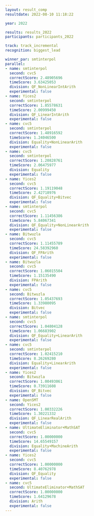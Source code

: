 ```yaml
---
layout: result_comp
resultdate: 2022-08-10 11:18:22

year: 2022

results: results_2022
participants: participants_2022

track: track_incremental
recognition: biggest_lead

winner_par: smtinterpol
parallel:
- name: smtinterpol
  second: cvc5
  correctScore: 2.48905696
  timeScore: 3.63425053
  division: QF_NonLinearIntArith
  experimental: false
- name: Yices2
  second: smtinterpol
  correctScore: 1.85578631
  timeScore: 2.00999450
  division: QF_LinearIntArith
  experimental: false
- name: cvc5
  second: smtinterpol
  correctScore: 1.48916592
  timeScore: 1.24046500
  division: Equality+NonLinearArith
  experimental: false
- name: cvc5
  second: smtinterpol
  correctScore: 1.20828761
  timeScore: 2.06475977
  division: Equality
  experimental: false
- name: Yices2
  second: cvc5
  correctScore: 1.19119048
  timeScore: 2.42718976
  division: QF_Equality+Bitvec
  experimental: false
- name: smtinterpol
  second: cvc5
  correctScore: 1.11456386
  timeScore: 5.84067341
  division: QF_Equality+NonLinearArith
  experimental: false
- name: Bitwuzla
  second: cvc5
  correctScore: 1.11455789
  timeScore: 24.58392960
  division: QF_FPArith
  experimental: false
- name: Bitwuzla
  second: cvc5
  correctScore: 1.06015504
  timeScore: 1.15135490
  division: FPArith
  experimental: false
- name: cvc5
  second: Bitwuzla
  correctScore: 1.05437693
  timeScore: 1.33980095
  division: Bitvec
  experimental: false
- name: smtinterpol
  second: cvc5
  correctScore: 1.04804128
  timeScore: 1.06683902
  division: QF_Equality+LinearArith
  experimental: false
- name: cvc5
  second: smtinterpol
  correctScore: 1.02415210
  timeScore: 8.26269280
  division: Equality+LinearArith
  experimental: false
- name: Yices2
  second: Bitwuzla
  correctScore: 1.00493061
  timeScore: 0.73911608
  division: QF_Bitvec
  experimental: false
- name: OpenSMT
  second: Yices2
  correctScore: 1.00332226
  timeScore: 1.30221332
  division: QF_LinearRealArith
  experimental: false
- name: UltimateEliminator+MathSAT
  second: cvc5
  correctScore: 1.00000000
  timeScore: 14.65549157
  division: Equality+MachineArith
  experimental: false
- name: Yices2
  second: cvc5
  correctScore: 1.00000000
  timeScore: 8.40762978
  division: QF_Equality
  experimental: false
- name: cvc5
  second: UltimateEliminator+MathSAT
  correctScore: 1.00000000
  timeScore: 1.64129678
  division: Arith
  experimental: false
---
```

